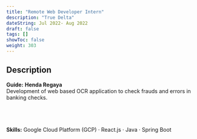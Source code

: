 ```yaml
---
title: "Remote Web Developer Intern"
description: "True Delta"
dateString: Jul 2022- Aug 2022
draft: false
tags: []
showToc: false
weight: 303
--- 
```


## Description
**Guide:** **Henda Regaya** <br>
Development of web based OCR application to check frauds and errors in banking checks.
<br>
<br>
<br>
<br>
<br>
**Skills:** Google Cloud Platform (GCP) · React.js · Java · Spring Boot